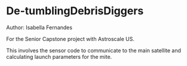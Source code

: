 # De-tumblingDebrisDiggers
Author: Isabella Fernandes

For the Senior Capstone project with Astroscale US. 

This involves the sensor code to communicate to the main satellite and calculating launch parameters for the mite.

